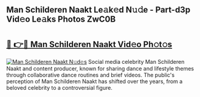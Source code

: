 ## Man Schilderen Naakt Le𝚊k𝚎d N𝚞𝚍e - Part-d3p Vid𝚎o Le𝚊ks Photos ZwC0B

# <h2><a href="http://fb7jho.evod.top/?m=Man+Schilderen+Naakt">🔗 👉🔴 Man Schilderen Naakt Vid𝚎o Ph𝚘t𝚘s</a></h2>

[![Man Schilderen Naakt N𝚞d𝚎s](https://i.imgur.com/8V9OHl7.gif)](http://fb7jho.evod.top/?m=Man+Schilderen+Naakt)
Social media celebrity Man Schilderen Naakt and content producer, known for sharing dance and lifestyle themes through collaborative dance routines and brief videos. The public's perception of Man Schilderen Naakt has shifted over the years, from a beloved celebrity to a controversial figure. 
